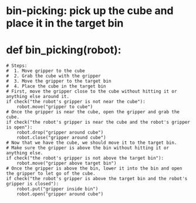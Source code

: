 # bin-picking: pick up the cube and place it in the target bin
# def bin_picking(robot):
    # Steps:
    #  1. Move gripper to the cube
    #  2. Grab the cube with the gripper
    #  3. Move the gripper to the target bin
    #  4. Place the cube in the target bin
    # First, move the gripper close to the cube without hitting it or anything else around it.
    if check("the robot's gripper is not near the cube"):
        robot.move("gripper to cube")
    # Once the gripper is near the cube, open the gripper and grab the cube.
    if check("the robot's gripper is near the cube and the robot's gripper is open"):
        robot.drop("gripper around cube")
        robot.close("gripper around cube")
    # Now that we have the cube, we should move it to the target bin.
    # Make sure the gripper is above the bin without hitting it or anything else.
    if check("the robot's gripper is not above the target bin"):
        robot.move("gripper above target bin")
    # Once the gripper is above the bin, lower it into the bin and open the gripper to let go of the cube.
    if check("the robot's gripper is above the target bin and the robot's gripper is closed"):
        robot.put("gripper inside bin")
        robot.open("gripper around cube")